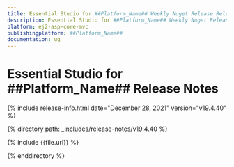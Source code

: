 ```yaml
---
title: Essential Studio for ##Platform_Name## Weekly Nuget Release Release Notes  
description: Essential Studio for ##Platform_Name## Weekly Nuget Release Release Notes  
platform: ej2-asp-core-mvc
publishingplatform: ##Platform_Name##
documentation: ug
---
```


# Essential Studio for  ##Platform_Name##  Release Notes  

{% include release-info.html date="December 28, 2021"  version="v19.4.40" %} 

{% directory path: _includes/release-notes/v19.4.40 %}

{% include {{file.url}} %}

{% enddirectory %}
